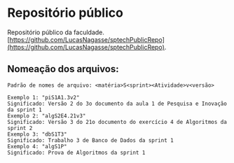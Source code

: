 # Repositório público
Repositório público da faculdade.
[https://github.com/LucasNagasse/sptechPublicRepo](https://github.com/LucasNagasse/sptechPublicRepo).
## Nomeação dos arquivos:
    Padrão de nomes de arquivo: <matéria>S<sprint><Atividade>v<versão>
    
    Exemplo 1: "piS1A1.3v2"
    Significado: Versão 2 do 3o documento da aula 1 de Pesquisa e Inovação da sprint 1
    Exemplo 2: "algS2E4.21v3"
    Significado: Versão 3 do 21o documento do exercício 4 de Algoritmos da sprint 2
    Exemplo 3: "dbS1T3"
    Significado: Trabalho 3 de Banco de Dados da sprint 1
    Exemplo 4: "algS1P"
    Significado: Prova de Algoritmos da sprint 1

